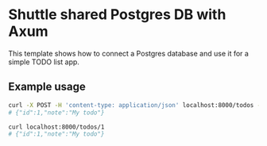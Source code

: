 # Shuttle shared Postgres DB with Axum

This template shows how to connect a Postgres database and use it for a simple TODO list app.

## Example usage

```bash
curl -X POST -H 'content-type: application/json' localhost:8000/todos --data '{"note":"My todo"}'
# {"id":1,"note":"My todo"}

curl localhost:8000/todos/1
# {"id":1,"note":"My todo"}
```
